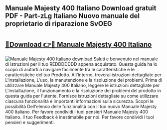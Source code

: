 ## Manuale Majesty 400 Italiano Download gratuit PDF - Part-zLg Italiano Nuovo manuale del proprietario di riparazione SvOEG

# <h2><a href="http://dfbmum.blite.top/?on=Manuale+Majesty+400+Italiano">🔗Download 👉🔴 Manuale Majesty 400 Italiano</a></h2>

[![Manuale Majesty 400 Italiano download](https://i.imgur.com/lujVjoI.png)](http://dfbmum.blite.top/?on=Manuale+Majesty+400+Italiano)
Saluti e benvenuto nel manuale di Istruzioni per il tuo REDDDDDDD appena acquistato. Questa guida ha lo scopo di aiutarti a navigare facilmente tra le caratteristiche e le caratteristiche del tuo Prodotto. All'interno, troverai istruzioni dettagliate per L'installazione, L'uso, la manutenzione e la risoluzione dei problemi. Prima di utilizzare Manuale Majesty 400 Italiano, leggere le istruzioni dettagliate per L'installazione, il funzionamento e la risoluzione dei problemi del prodotto in questa guida per l'utente. Fornisce istruzioni dettagliate su come utilizzare ciascuna funzionalità e importanti informazioni sulla sicurezza. Scopri le possibilità Dell'elenco delle funzionalità con il tuo nuovo Manuale Majesty 400 Italiano. Per favore condividi i tuoi pensieri Manuale Majesty 400 Italiano. Il tuo Feedback è inestimabile per noi. Per favore condividi i tuoi pensieri e suggerimenti.
